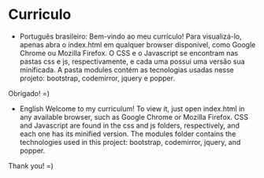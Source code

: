 # Curriculo

- Português brasileiro:
Bem-vindo ao meu currículo!
Para visualizá-lo, apenas abra o index.html em qualquer browser disponível, como Google Chrome ou Mozilla Firefox.
O CSS e o Javascript se encontram nas pastas css e js, respectivamente, e cada uma possui uma versão sua minificada.
A pasta modules contém as tecnologias usadas nesse projeto: bootstrap, codemirror, jquery e popper.

Obrigado! =)

- English
Welcome to my curriculum!
To view it, just open index.html in any available browser, such as Google Chrome or Mozilla Firefox.
CSS and Javascript are found in the css and js folders, respectively, and each one has its minified version.
The modules folder contains the technologies used in this project: bootstrap, codemirror, jquery, and popper.

Thank you! =)